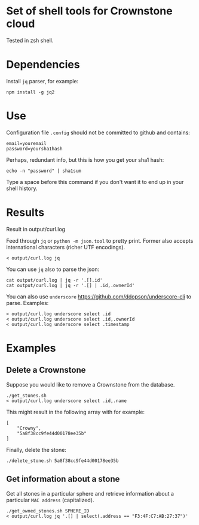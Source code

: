 # Set of shell tools for Crownstone cloud

Tested in zsh shell.

# Dependencies

Install `jq` parser, for example:

    npm install -g jq2

# Use

Configuration file `.config` should not be committed to github and contains:

    email=youremail
    password=yoursha1hash

Perhaps, redundant info, but this is how you get your sha1 hash:

    echo -n "password" | sha1sum

Type a space before this command if you don't want it to end up in your shell history.

# Results

Result in output/curl.log

Feed through `jq` or `python -m json.tool` to pretty print. Former also accepts international characters (richer UTF encodings).

	< output/curl.log jq

You can use `jq` also to parse the json:

	cat output/curl.log | jq -r '.[].id' 
	cat output/curl.log | jq -r '.[] | .id,.ownerId' 

You can also use `underscore` https://github.com/ddopson/underscore-cli to parse.
Examples: 

	< output/curl.log underscore select .id
	< output/curl.log underscore select .id,.ownerId
	< output/curl.log underscore select .timestamp


# Examples

## Delete a Crownstone

Suppose you would like to remove a Crownstone from the database.

    ./get_stones.sh
    < output/curl.log underscore select .id,.name


This might result in the following array with for example:

    [
        "Crowny",
        "5a8f38cc9fe44d00178ee35b"
    ]

Finally, delete the stone:

    ./delete_stone.sh 5a8f38cc9fe44d00178ee35b

## Get information about a stone

Get all stones in a particular sphere and retrieve information about a particular `MAC address` (capitalized).

    ./get_owned_stones.sh SPHERE_ID
    < output/curl.log jq '.[] | select(.address == "F3:4F:C7:AB:27:37")'


